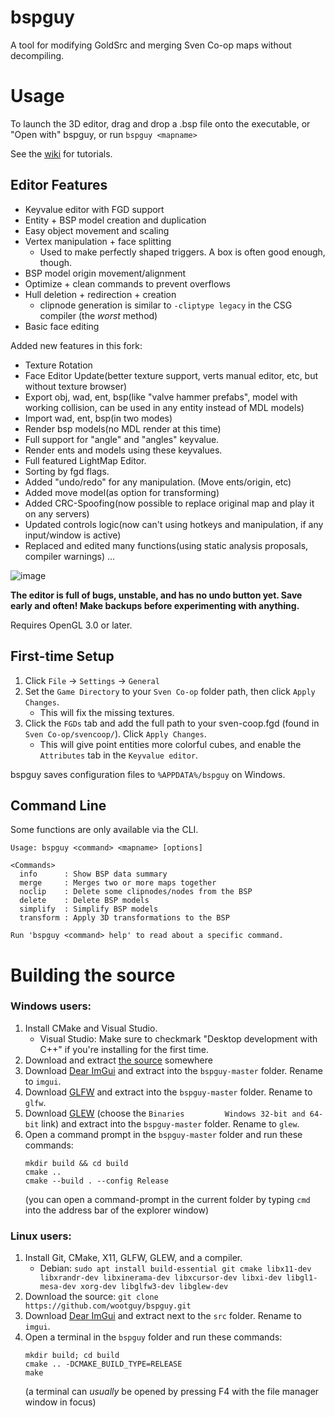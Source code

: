 # bspguy
A tool for modifying GoldSrc and merging Sven Co-op maps without decompiling.

# Usage
To launch the 3D editor, drag and drop a .bsp file onto the executable, or "Open with" bspguy, or run `bspguy <mapname>`

See the [wiki](https://github.com/wootguy/bspguy/wiki) for tutorials.

## Editor Features
- Keyvalue editor with FGD support
- Entity + BSP model creation and duplication
- Easy object movement and scaling
- Vertex manipulation + face splitting
    - Used to make perfectly shaped triggers. A box is often good enough, though.
- BSP model origin movement/alignment
- Optimize + clean commands to prevent overflows
- Hull deletion + redirection + creation
  - clipnode generation is similar to `-cliptype legacy` in the CSG compiler (the _worst_ method)
- Basic face editing

Added new features in this fork:
- Texture Rotation
- Face Editor Update(better texture support, verts manual editor, etc, but without texture browser)
- Export obj, wad, ent, bsp(like "valve hammer prefabs", model with working collision, can be used in any entity instead of MDL models)
- Import wad, ent, bsp(in two modes)
- Render bsp models(no MDL render at this time)
- Full support for "angle" and "angles" keyvalue.
- Render ents and models using these keyvalues.
- Full featured LightMap Editor.
- Sorting by fgd flags.
- Added "undo/redo" for any manipulation. (Move ents/origin, etc)
- Added move model(as option for transforming)
- Added CRC-Spoofing(now possible to replace original map and play it on any servers)
- Updated controls logic(now can't using hotkeys and manipulation, if any input/window is active)
- Replaced and edited many functions(using static analysis proposals, compiler warnings)
...

![image](https://user-images.githubusercontent.com/12087544/88471604-1768ac80-cec0-11ea-9ce5-13095e843ce7.png)

**The editor is full of bugs, unstable, and has no undo button yet. Save early and often! Make backups before experimenting with anything.**

Requires OpenGL 3.0 or later.

## First-time Setup
1. Click `File` -> `Settings` -> `General`
1. Set the `Game Directory` to your `Sven Co-op` folder path, then click `Apply Changes`.
    - This will fix the missing textures.
1. Click the `FGDs` tab and add the full path to your sven-coop.fgd (found in `Sven Co-op/svencoop/`). Click `Apply Changes`.
    - This will give point entities more colorful cubes, and enable the `Attributes` tab in the `Keyvalue editor`.

bspguy saves configuration files to `%APPDATA%/bspguy` on Windows.


## Command Line
Some functions are only available via the CLI.

```
Usage: bspguy <command> <mapname> [options]

<Commands>
  info      : Show BSP data summary
  merge     : Merges two or more maps together
  noclip    : Delete some clipnodes/nodes from the BSP
  delete    : Delete BSP models
  simplify  : Simplify BSP models
  transform : Apply 3D transformations to the BSP

Run 'bspguy <command> help' to read about a specific command.
```

# Building the source
### Windows users:
1. Install CMake and Visual Studio.
    * Visual Studio: Make sure to checkmark "Desktop development with C++" if you're installing for the first time. 
1. Download and extract [the source](https://github.com/wootguy/bspguy/archive/master.zip) somewhere
1. Download [Dear ImGui](https://github.com/ocornut/imgui/releases/tag/v1.81) and extract into the `bspguy-master` folder. Rename to `imgui`.
1. Download [GLFW](https://www.glfw.org/) and extract into the `bspguy-master` folder. Rename to `glfw`.
1. Download [GLEW](http://glew.sourceforge.net/) (choose the  `Binaries 		Windows 32-bit and 64-bit` link) and extract into the `bspguy-master` folder. Rename to `glew`.
1. Open a command prompt in the `bspguy-master` folder and run these commands:
    ```
    mkdir build && cd build
    cmake ..
    cmake --build . --config Release
    ```
    (you can open a command-prompt in the current folder by typing `cmd` into the address bar of the explorer window)

### Linux users:
1. Install Git, CMake, X11, GLFW, GLEW, and a compiler.
    * Debian: `sudo apt install build-essential git cmake libx11-dev libxrandr-dev libxinerama-dev libxcursor-dev libxi-dev libgl1-mesa-dev xorg-dev libglfw3-dev libglew-dev`
1. Download the source: `git clone https://github.com/wootguy/bspguy.git`
1. Download [Dear ImGui](https://github.com/ocornut/imgui/releases/tag/v1.81) and extract next to the `src` folder. Rename to `imgui`.
1. Open a terminal in the `bspguy` folder and run these commands:
    ```
    mkdir build; cd build
    cmake .. -DCMAKE_BUILD_TYPE=RELEASE
    make
    ```
    (a terminal can _usually_ be opened by pressing F4 with the file manager window in focus)

